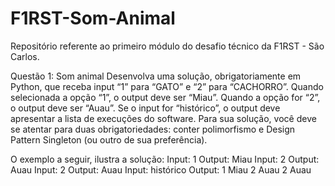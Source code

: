 # F1RST-Som-Animal
Repositório referente ao primeiro módulo do desafio técnico da F1RST - São Carlos.

Questão 1: Som animal
Desenvolva uma solução, obrigatoriamente em Python, que receba input “1” para “GATO” e “2” para “CACHORRO”.
Quando selecionada a opção “1”, o output deve ser “Miau”. Quando a opção for “2”, o output deve ser “Auau”. Se o input for “histórico”, o output deve apresentar a lista de execuções do software.
Para sua solução, você deve se atentar para duas obrigatoriedades: conter polimorfismo e Design Pattern Singleton (ou outro de sua preferência).

O exemplo a seguir, ilustra a solução:
Input: 1
Output: Miau
Input: 2
Output: Auau
Input: 2
Output: Auau
Input: histórico
Output: 1 Miau
 2 Auau
 2 Auau
